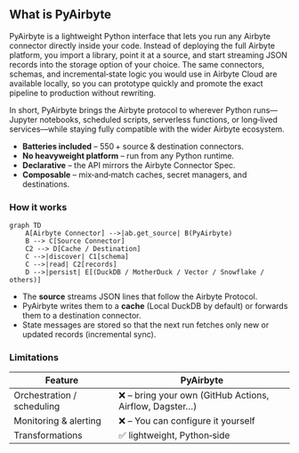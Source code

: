 ## What is PyAirbyte

PyAirbyte is a lightweight Python interface that lets you run any Airbyte connector directly inside your code. Instead of deploying the full Airbyte platform, you import a library, point it at a source, and start streaming JSON records into the storage option of your choice. The same connectors, schemas, and incremental‑state logic you would use in Airbyte Cloud are available locally, so you can prototype quickly and promote the exact pipeline to production without rewriting.

In short, PyAirbyte brings the Airbyte protocol to wherever Python runs—Jupyter notebooks, scheduled scripts, serverless functions, or long‑lived services—while staying fully compatible with the wider Airbyte ecosystem.

- **Batteries included** – 550 + source & destination connectors.
- **No heavyweight platform** – run from any Python runtime.
- **Declarative** – the API mirrors the Airbyte Connector Spec.
- **Composable** – mix‑and‑match caches, secret managers, and destinations.

### How it works

```mermaid
graph TD
    A[Airbyte Connector] -->|ab.get_source| B(PyAirbyte)
    B --> C[Source Connector]
    C2 --> D[Cache / Destination]
    C -->|discover| C1[schema]
    C -->|read| C2[records]
    D -->|persist| E[(DuckDB / MotherDuck / Vector / Snowflake / others)]
```

- The **source** streams JSON lines that follow the Airbyte Protocol.
- PyAirbyte writes them to a **cache** (Local DuckDB by default) or forwards them to a destination connector.
- State messages are stored so that the next run fetches only new or updated records (incremental sync).

### Limitations

| **Feature**                | **PyAirbyte**                                          |
| -------------------------- | ------------------------------------------------------ |
| Orchestration / scheduling | ❌ – bring your own (GitHub Actions, Airflow, Dagster…) |
| Monitoring & alerting      | ❌ – You can configure it yourself                      |
| Transformations            | ✅ lightweight, Python‑side                             |

